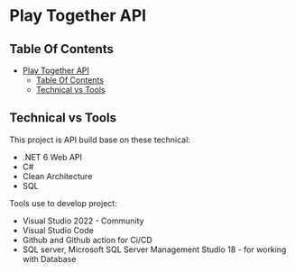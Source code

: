 # Play Together API

## Table Of Contents

- [Play Together API](#play-together-api)
    * [Table Of Contents](#table-of-contents)
    * [Technical vs Tools](#technical-vs-tools)

## Technical vs Tools

This project is API build base on these technical:

- .NET 6 Web API
- C#
- Clean Architecture
- SQL

Tools use to develop project:

- Visual Studio 2022 - Community
- Visual Studio Code
- Github and Github action for Ci/CD
- SQL server, Microsoft SQL Server Management Studio 18 - for working with Database
